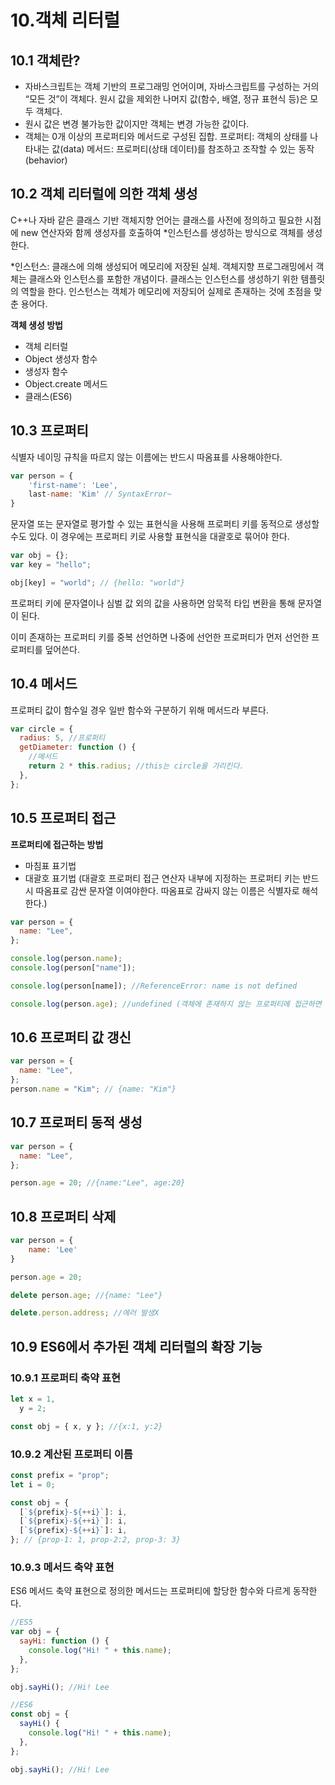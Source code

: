 # 10.객체 리터럴

## 10.1 객체란?

- 자바스크립트는 객체 기반의 프로그래밍 언어이며, 자바스크립트를 구성하는 거의 “모든 것”이 객체다. 원시 값을 제외한 나머지 값(함수, 배열, 정규 표현식 등)은 모두 객체다.
- 원시 값은 변경 불가능한 값이지만 객체는 변경 가능한 값이다.
- 객체는 0개 이상의 프로퍼티와 메서드로 구성된 집합.
  프로퍼티: 객체의 상태를 나타내는 값(data)
  메서드: 프로퍼티(상태 데이터)를 참조하고 조작할 수 있는 동작(behavior)

## 10.2 객체 리터럴에 의한 객체 생성

C++나 자바 같은 클래스 기반 객체지향 언어는 클래스를 사전에 정의하고 필요한 시점에 new 연산자와 함께 생성자를 호출하여 \*인스턴스를 생성하는 방식으로 객체를 생성한다.

\*인스턴스: 클래스에 의해 생성되어 메모리에 저장된 실체. 객체지향 프로그래밍에서 객체는 클래스와 인스턴스를 포함한 개념이다. 클래스는 인스턴스를 생성하기 위한 템플릿의 역할을 한다. 인스턴스는 객체가 메모리에 저장되어 실제로 존재하는 것에 초점을 맞춘 용어다.

**객체 생성 방법**

- 객체 리터럴
- Object 생성자 함수
- 생성자 함수
- Object.create 메서드
- 클래스(ES6)

## 10.3 프로퍼티

식별자 네이밍 규칙을 따르지 않는 이름에는 반드시 따옴표를 사용해야한다.

```jsx
var person = {
	'first-name': 'Lee',
	last-name: 'Kim' // SyntaxError~
}
```

문자열 또는 문자열로 평가할 수 있는 표현식을 사용해 프로퍼티 키를 동적으로 생성할 수도 있다. 이 경우에는 프로퍼티 키로 사용할 표현식을 대괄호로 묶어야 한다.

```jsx
var obj = {};
var key = "hello";

obj[key] = "world"; // {hello: "world"}
```

프로퍼티 키에 문자열이나 심벌 값 외의 값을 사용하면 암묵적 타입 변환을 통해 문자열이 된다.

이미 존재하는 프로퍼티 키를 중복 선언하면 나중에 선언한 프로퍼티가 먼저 선언한 프로퍼티를 덮어쓴다.

## 10.4 메서드

프로퍼티 값이 함수일 경우 일반 함수와 구분하기 위해 메서드라 부른다.

```jsx
var circle = {
  radius: 5, //프로퍼티
  getDiameter: function () {
    //메서드
    return 2 * this.radius; //this는 circle을 가리킨다.
  },
};
```

## 10.5 프로퍼티 접근

**프로퍼티에 접근하는 방법**

- 마침표 표기법
- 대괄호 표기법 (대괄호 프로퍼티 접근 연산자 내부에 지정하는 프로퍼티 키는 반드시 따옴표로 감싼 문자열 이여야한다. 따옴표로 감싸지 않는 이름은 식별자로 해석한다.)

```jsx
var person = {
  name: "Lee",
};

console.log(person.name);
console.log(person["name"]);

console.log(person[name]); //ReferenceError: name is not defined

console.log(person.age); //undefined (객체에 존재하지 않는 프로퍼티에 접근하면 undefined를 반환한다.**)**
```

## 10.6 프로퍼티 값 갱신

```jsx
var person = {
  name: "Lee",
};
person.name = "Kim"; // {name: "Kim"}
```

## 10.7 프로퍼티 동적 생성

```jsx
var person = {
  name: "Lee",
};

person.age = 20; //{name:"Lee", age:20}
```

## 10.8 프로퍼티 삭제

```jsx
var person = {
	name: 'Lee'
}

person.age = 20;

delete person.age; //{name: "Lee"}

delete.person.address; //에러 발생X

```

## 10.9 ES6에서 추가된 객체 리터럴의 확장 기능

### 10.9.1 프로퍼티 축약 표현

```jsx
let x = 1,
  y = 2;

const obj = { x, y }; //{x:1, y:2}
```

### 10.9.2 계산된 프로퍼티 이름

```jsx
const prefix = "prop";
let i = 0;

const obj = {
  [`${prefix}-${++i}`]: i,
  [`${prefix}-${++i}`]: i,
  [`${prefix}-${++i}`]: i,
}; // {prop-1: 1, prop-2:2, prop-3: 3}
```

### 10.9.3 메서드 축약 표현

ES6 메서드 축약 표현으로 정의한 메서드는 프로퍼티에 할당한 함수와 다르게 동작한다.

```jsx
//ES5
var obj = {
  sayHi: function () {
    console.log("Hi! " + this.name);
  },
};

obj.sayHi(); //Hi! Lee

//ES6
const obj = {
  sayHi() {
    console.log("Hi! " + this.name);
  },
};

obj.sayHi(); //Hi! Lee
```
